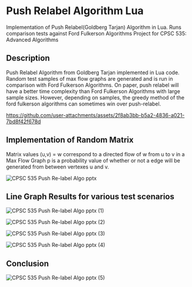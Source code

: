 # Push Relabel Algorithm Lua
Implementation of Push Relabel(Goldberg Tarjan) Algorithm in Lua. Runs comparison tests against Ford Fulkerson Algorithms
Project for CPSC 535: Advanced Algorithms

## Description
Push Relabel Algorithm from Goldberg Tarjan implemented in Lua code. Random test samples of max flow graphs are generated and is run in comparison with Ford Fulkerson Algorithms. On paper, push relabel will have a better time complexity than Ford Fulkerson Algorithms with large sample sizes. However, depending on samples, the greedy method of the ford fulkerson algorithms can sometimes win over push-relabel. 

https://github.com/user-attachments/assets/2f8ab3bb-b5a2-4836-a021-7bd8f42f678d

## Implementation of Random Matrix
Matrix values (u,v) = w correspond to a directed flow of w from u to v in a Max Flow Graph
p is a probability value of whether or not a edge will be generated from between vertexes u and v.

![CPSC 535 Push Re-label Algo pptx](https://github.com/user-attachments/assets/5b842d3f-40c3-4346-87be-532fac0409d7)

## Line Graph Results for various test scenarios
![CPSC 535 Push Re-label Algo pptx (1)](https://github.com/user-attachments/assets/69450f99-9d36-44af-9571-9bfaf6bbb90b)

![CPSC 535 Push Re-label Algo pptx (2)](https://github.com/user-attachments/assets/6f8e65ad-ba9e-4a0e-be5f-7171237ca4f4)

![CPSC 535 Push Re-label Algo pptx (3)](https://github.com/user-attachments/assets/54c518aa-3f4e-4f9d-a2f9-bc9d63e12951)

![CPSC 535 Push Re-label Algo pptx (4)](https://github.com/user-attachments/assets/a9b07ed9-e9cb-45a2-b1e2-918cd9b39316)

## Conclusion

![CPSC 535 Push Re-label Algo pptx (5)](https://github.com/user-attachments/assets/7390a22b-9d17-4096-a85b-135b2c3bed20)
